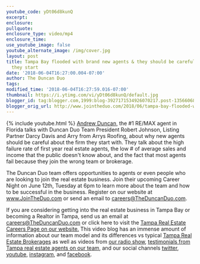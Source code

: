 ```yaml
---
youtube_code: yDt06d8kunQ
excerpt:
enclosure:
pullquote:
enclosure_type: video/mp4
enclosure_time:
use_youtube_image: false
youtube_alternate_image: /img/cover.jpg
layout: post
title: Tampa Bay flooded with brand new agents & they should be careful about where
  they start
date: '2018-06-04T16:27:00.004-07:00'
author: The Duncan Duo
tags:
modified_time: '2018-06-04T16:27:59.016-07:00'
thumbnail: https://i.ytimg.com/vi/yDt06d8kunQ/default.jpg
blogger_id: tag:blogger.com,1999:blog-3927171534926070217.post-1356606872174877077
blogger_orig_url: http://www.jointheduo.com/2018/06/tampa-bay-flooded-with-brand-new-agents.html
---
```

{% include youtube.html %}
<a href="http://www.theduncanduo.com/" target="_blank">Andrew Duncan,</a> the #1 RE/MAX agent in Florida talks with Duncan Duo Team President Robert Johnson, Listing Partner Darcy Davis and Arry from Arrys Roofing, about why new agents should be careful about the firm they start with. They talk about the high failure rate of first year real estate agents, the low # of average sales and income that the public doesn't know about, and the fact that most agents fail because they join the wrong team or brokerage.

The Duncan Duo team offers opportunities to agents or even people who are looking to join the real estate business. Join their upcoming Career Night on June 12th, Tuesday at 6pm to learn more about the team and how to be successful in the business. Register on our website at <a href="http://www.jointheduo.com/" target="_blank">www.JoinTheDuo.com</a> or send an email to <a href="mailto:careers@TheDuncanDuo.com">careers@TheDuncanDuo.com</a>.

If you are considering getting into the real estate business in Tampa Bay or becoming a Realtor in Tampa, send us an email at <a href="mailto:careers@TheDuncanDuo.com">careers@TheDuncanDuo.com</a> or click here to visit the <a href="http://www.theduncanduo.com/custompages_reports/real_estate_career.htm" target="_blank">Tampa Real Estate Careers Page on our website.</a>  This video blog has an immense amount of information about our team model and its differences vs typical <a href="http://www.searchmlstampa.com/" target="_blank">Tampa Real Estate Brokerages</a> as well as videos from <a href="http://www.970wfla.com/media/podcast-duncan-duo-tampa-real-estate-show-duncanduo/" target="_blank">our radio show</a>, <a href="http://snack.to/th3wkwyl" target="_blank">testimonials from Tampa real estate agents on our team</a>, and our social channels <a href="http://www.twitter.com/theduncanduo" target="_blank">twitter</a>, <a href="http://www.youtube.com/theduncanduo" target="_blank">youtube</a>, <a href="http://www.instagram.com/theduncanduo" target="_blank">instagram</a>, and <a href="http://www.facebook.com/remaxdynamictampa" target="_blank">facebook</a>.
